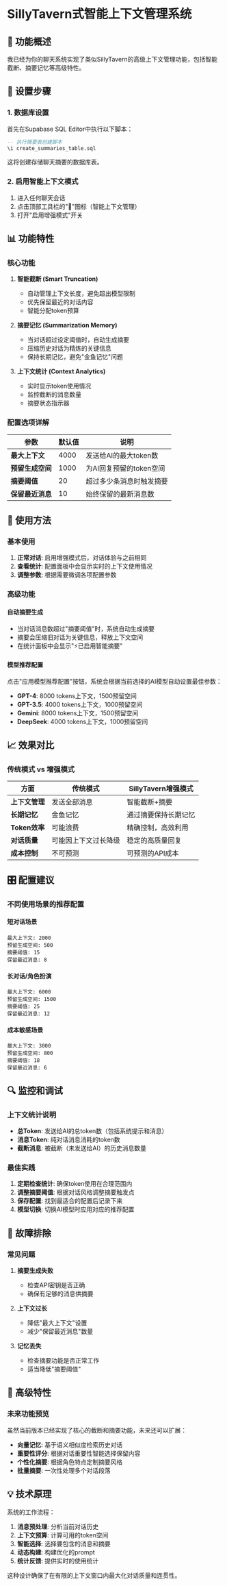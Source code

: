 # SillyTavern式智能上下文管理系统

## 🎯 功能概述

我已经为你的聊天系统实现了类似SillyTavern的高级上下文管理功能，包括智能截断、摘要记忆等高级特性。

## 🚀 设置步骤

### 1. 数据库设置

首先在Supabase SQL Editor中执行以下脚本：

```sql
-- 执行摘要表创建脚本
\i create_summaries_table.sql
```

这将创建存储聊天摘要的数据库表。

### 2. 启用智能上下文模式

1. 进入任何聊天会话
2. 点击顶部工具栏的"🧠"图标（智能上下文管理）
3. 打开"启用增强模式"开关

## 📊 功能特性

### 核心功能

1. **智能截断 (Smart Truncation)**
   - 自动管理上下文长度，避免超出模型限制
   - 优先保留最近的对话内容
   - 智能分配token预算

2. **摘要记忆 (Summarization Memory)**
   - 当对话超过设定阈值时，自动生成摘要
   - 压缩历史对话为精炼的关键信息
   - 保持长期记忆，避免"金鱼记忆"问题

3. **上下文统计 (Context Analytics)**
   - 实时显示token使用情况
   - 监控截断的消息数量
   - 摘要状态指示器

### 配置选项详解

| 参数 | 默认值 | 说明 |
|------|--------|------|
| **最大上下文** | 4000 | 发送给AI的最大token数 |
| **预留生成空间** | 1000 | 为AI回复预留的token空间 |
| **摘要阈值** | 20 | 超过多少条消息时触发摘要 |
| **保留最近消息** | 10 | 始终保留的最新消息数 |

## 🔧 使用方法

### 基本使用

1. **正常对话**: 启用增强模式后，对话体验与之前相同
2. **查看统计**: 配置面板中会显示实时的上下文使用情况
3. **调整参数**: 根据需要微调各项配置参数

### 高级功能

#### 自动摘要生成
- 当对话消息数超过"摘要阈值"时，系统自动生成摘要
- 摘要会压缩旧对话为关键信息，释放上下文空间
- 在统计面板中会显示"⚡已启用智能摘要"

#### 模型推荐配置
点击"应用模型推荐配置"按钮，系统会根据当前选择的AI模型自动设置最佳参数：

- **GPT-4**: 8000 tokens上下文，1500预留空间
- **GPT-3.5**: 4000 tokens上下文，1000预留空间  
- **Gemini**: 8000 tokens上下文，1500预留空间
- **DeepSeek**: 4000 tokens上下文，1000预留空间

## 📈 效果对比

### 传统模式 vs 增强模式

| 方面 | 传统模式 | SillyTavern增强模式 |
|------|----------|-------------------|
| **上下文管理** | 发送全部消息 | 智能截断+摘要 |
| **长期记忆** | 金鱼记忆 | 通过摘要保持长期记忆 |
| **Token效率** | 可能浪费 | 精确控制，高效利用 |
| **对话质量** | 可能因上下文过长降级 | 稳定的高质量回复 |
| **成本控制** | 不可预测 | 可预测的API成本 |

## 🎛️ 配置建议

### 不同使用场景的推荐配置

#### 短对话场景
```
最大上下文: 2000
预留生成空间: 500
摘要阈值: 15
保留最近消息: 8
```

#### 长对话/角色扮演
```
最大上下文: 6000
预留生成空间: 1500
摘要阈值: 25
保留最近消息: 12
```

#### 成本敏感场景
```
最大上下文: 3000
预留生成空间: 800
摘要阈值: 18
保留最近消息: 6
```

## 🔍 监控和调试

### 上下文统计说明

- **总Token**: 发送给AI的总token数（包括系统提示和消息）
- **消息Token**: 纯对话消息消耗的token数
- **截断消息**: 被截断（未发送给AI）的历史消息数量

### 最佳实践

1. **定期检查统计**: 确保token使用在合理范围内
2. **调整摘要阈值**: 根据对话风格调整摘要触发点
3. **保存配置**: 找到最适合的配置后记录下来
4. **模型切换**: 切换AI模型时应用对应的推荐配置

## 🐛 故障排除

### 常见问题

1. **摘要生成失败**
   - 检查API密钥是否正确
   - 确保有足够的消息供摘要

2. **上下文过长**
   - 降低"最大上下文"设置
   - 减少"保留最近消息"数量

3. **记忆丢失**
   - 检查摘要功能是否正常工作
   - 适当降低"摘要阈值"

## 🌟 高级特性

### 未来功能预览

虽然当前版本已经实现了核心的截断和摘要功能，未来还可以扩展：

- **向量记忆**: 基于语义相似度检索历史对话
- **重要性评分**: 根据对话重要性智能选择保留内容
- **个性化摘要**: 根据角色特点定制摘要风格
- **批量摘要**: 一次性处理多个对话段落

## 💡 技术原理

系统的工作流程：

1. **消息预处理**: 分析当前对话历史
2. **上下文预算**: 计算可用的token空间
3. **智能选择**: 选择要包含的消息和摘要
4. **动态构建**: 构建优化的prompt
5. **统计反馈**: 提供实时的使用统计

这种设计确保了在有限的上下文窗口内最大化对话质量和连贯性。